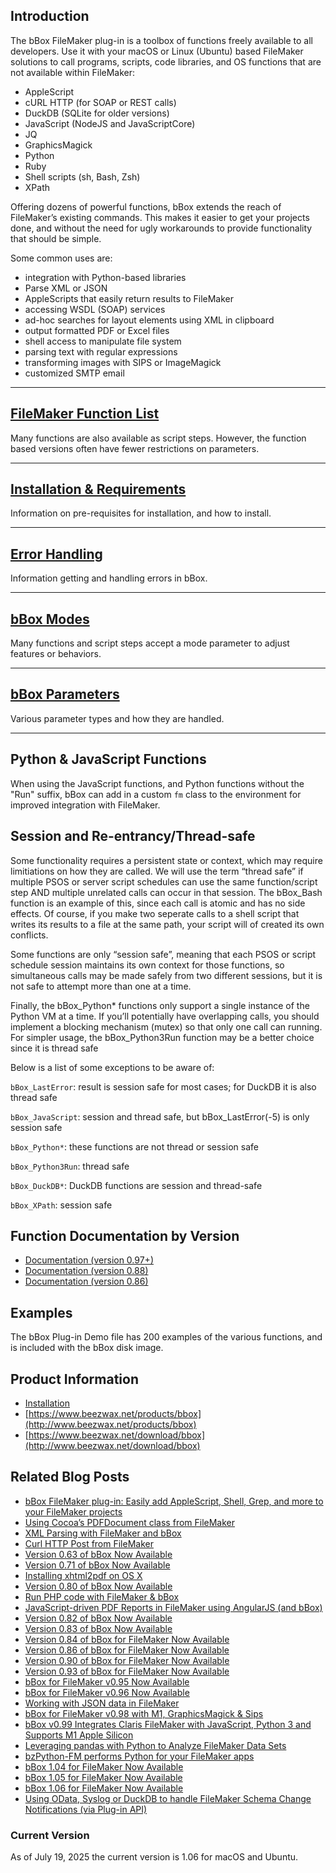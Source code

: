 ## Introduction

The bBox FileMaker plug-in is a toolbox of functions freely available to all developers. Use it with your macOS or Linux (Ubuntu) based FileMaker solutions to call programs, scripts, code libraries, and OS functions that are not available within FileMaker:

* AppleScript
* cURL HTTP (for SOAP or REST calls)
* DuckDB (SQLite for older versions)
* JavaScript (NodeJS and JavaScriptCore)
* JQ
* GraphicsMagick
* Python
* Ruby
* Shell scripts (sh, Bash, Zsh)
* XPath

Offering dozens of powerful functions, bBox extends the reach of FileMaker’s existing commands. This makes it easier to get your projects done, and without the need for ugly workarounds to provide functionality that should be simple.

Some common uses are:

* integration with Python-based libraries
* Parse XML or JSON
* AppleScripts that easily return results to FileMaker
* accessing WSDL (SOAP) services
* ad-hoc searches for layout elements using XML in clipboard
* output formatted PDF or Excel files
* shell access to manipulate file system
* parsing text with regular expressions
* transforming images with SIPS or ImageMagick
* customized SMTP email

***

## [FileMaker Function List](https://www.beezwax.net/bbox-functions)

Many functions are also available as script steps. However, the function based versions often have fewer restrictions on parameters.

***

## [Installation & Requirements](https://github.com/beezwax/bbox-documentation/wiki/Installation)

Information on pre-requisites for installation, and how to install.

***

## [Error Handling](https://github.com/beezwax/bbox-documentation/wiki/Errors)

Information getting and handling errors in bBox.

***

## [bBox Modes](https://github.com/beezwax/bbox-documentation/wiki/Mode-Parameters)

Many functions and script steps accept a mode parameter to adjust features or behaviors.

***

## [bBox Parameters](https://github.com/beezwax/bbox-documentation/wiki/Parameters)

Various parameter types and how they are handled.
 
***

## Python & JavaScript Functions

When using the JavaScript functions, and Python functions without the "Run" suffix, bBox can add in a custom `fm` class to the environment for improved integration with FileMaker.

## Session and Re-entrancy/Thread-safe

Some functionality requires a persistent state or context, which may require limitiations on how they are called. We will use the term “thread safe” if multiple PSOS or server script schedules can use the same function/script step AND multiple unrelated calls can occur in that session. The bBox_Bash function is an example of this, since each call is atomic and has no side effects. Of course, if you make two seperate calls to a shell script that writes its results to a file at the same path, your script will of created its own conflicts.

Some functions are only “session safe”, meaning that each PSOS or script schedule session maintains its own context for those functions, so simultaneous calls may be made safely from two different sessions, but it is not safe to attempt more than one at a time.

Finally, the bBox_Python* functions only support a single instance of the Python VM at a time. If you’ll potentially have overlapping calls, you should implement a blocking mechanism (mutex) so that only one call can running. For simpler usage, the bBox_Python3Run function may be a better choice since it is thread safe

Below is a list of some exceptions to be aware of:

`bBox_LastError`: result is session safe for most cases; for DuckDB it is also thread safe

`bBox_JavaScript`: session and thread safe, but bBox_LastError(-5) is only session safe

`bBox_Python*`: these functions are not thread or session safe

`bBox_Python3Run`: thread safe

`bBox_DuckDB*`: DuckDB functions are session and thread-safe

`bBox_XPath`: session safe

 
## Function Documentation by Version

* [Documentation (version 0.97+)](https://www.beezwax.net/bbox-functions)
* [Documentation (version 0.88)](https://www.beezwax.net/bbox-0-88-functions)
* [Documentation (version 0.86)](https://www.beezwax.net/bbox-0-86-functions)

## Examples

The bBox Plug-in Demo file has 200 examples of the various functions, and is included with the bBox disk image.


## Product Information

* [Installation](https://www.beezwax.net/bbox-wiki-installation)
* [https://www.beezwax.net/products/bbox](http://www.beezwax.net/products/bbox)
* [https://www.beezwax.net/download/bbox](http://www.beezwax.net/download/bbox)

## Related Blog Posts

* [bBox FileMaker plug-in: Easily add AppleScript, Shell, Grep, and more to your FileMaker projects](https://blog.beezwax.net/bbox-filemaker-plug-in-easily-add-applescript-shell-grep-and-more-to-your-filemaker-projects)
* [Using Cocoa’s PDFDocument class from FileMaker](https://blog.beezwax.net/using-cocoas-pdfdocument-class-from-filemaker/)
* [XML Parsing with FileMaker and bBox](https://blog.beezwax.net/xml-parsing-with-filemaker-and-bbox/)
* [Curl HTTP Post from FileMaker](https://blog.beezwax.net/curl-http-post-from-filemaker)
* [Version 0.63 of bBox Now Available](https://blog.beezwax.net/version-0-63-of-bbox-now-available/)
* [Version 0.71 of bBox Now Available](https://blog.beezwax.net/version-0-71-of-bbox-now-available/)
* [Installing xhtml2pdf on OS X](https://blog.beezwax.net/installing-xhtml2pdf-on-os-x/)
* [Version 0.80 of bBox Now Available](https://blog.beezwax.net/bbox-0-80-now-available/)
* [Run PHP code with FileMaker & bBox](https://blog.beezwax.net/run-php-code-from-filemaker-bbox/)
* [JavaScript-driven PDF Reports in FileMaker using AngularJS (and bBox)](https://blog.beezwax.net/javascript-driven-pdf-reports-in-filemaker-using-angularjs/)
* [Version 0.82 of bBox Now Available](https://blog.beezwax.net/version-0-82-of-bbox-now-available/)
* [Version 0.83 of bBox Now Available](https://blog.beezwax.net/2249)
* [Version 0.84 of bBox for FileMaker Now Available](https://blog.beezwax.net/version-0-84-of-bbox-for-filemaker-now-available/)
* [Version 0.86 of bBox for FileMaker Now Available](https://blog.beezwax.net/version-0-86-of-bbox-for-filemaker-now-available/)
* [Version 0.90 of bBox for FileMaker Now Available](https://blog.beezwax.net/bbox-for-filemaker-v0-90-now-available)
* [Version 0.93 of bBox for FileMaker Now Available](https://blog.beezwax.net/bbox-for-filemaker-v0-93-now-available)
* [bBox for FileMaker v0.95 Now Available](https://blog.beezwax.net/bbox-for-filemaker-v0-95-now-available)
* [bBox for FileMaker v0.96 Now Available](https://blog.beezwax.net/bbox-for-filemaker-v0-96-now-available)
* [Working with JSON data in FileMaker](https://blog.beezwax.net/working-with-json-data-in-filemaker)
* [bBox for FileMaker v0.98 with M1, GraphicsMagick & Sips](https://blog.beezwax.net/bbox-for-filemaker-v0-98-with-m1-graphicsmagick-sips)
* [bBox v0.99 Integrates Claris FileMaker with JavaScript, Python 3 and Supports M1 Apple Silicon](https://blog.beezwax.net/bbox-for-filemaker-v099-javascript-python3-m1)
* [Leveraging pandas with Python to Analyze FileMaker Data Sets](https://blog.beezwax.net/leveraging-pandas-with-python-to-analyze-filemaker-data-sets/)
* [bzPython-FM performs Python for your FileMaker apps](https://blog.beezwax.net/bzpython-python-for-your-filemaker-apps/)
* [bBox 1.04 for FileMaker Now Available](https://blog.beezwax.net/bbox-1-04-for-filemaker/)
* [bBox 1.05 for FileMaker Now Available](https://blog.beezwax.net/bbox-1-05-for-filemaker-now-available/)
* [bBox 1.06 for FileMaker Now Available](https://blog.beezwax.net/?p=14405)
* [Using OData, Syslog or DuckDB to handle FileMaker Schema Change Notifications (via Plug-in API)](https://blog.beezwax.net/using-odata-syslog-or-duckdb-to-handle-filemaker-schema-change-notifications-via-plug-in-api/)

### Current Version

As of July 19, 2025 the current version is 1.06 for macOS and Ubuntu.
